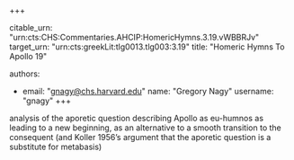 +++


citable_urn: "urn:cts:CHS:Commentaries.AHCIP:HomericHymns.3.19.vWBBRJv"
target_urn: "urn:cts:greekLit:tlg0013.tlg003:3.19"
title: "Homeric Hymns To Apollo 19"

authors:
- email: "gnagy@chs.harvard.edu"
  name: "Gregory Nagy"
  username: "gnagy"
+++

<p>analysis of the aporetic question describing Apollo as eu-humnos as leading to a new beginning, as an alternative to a smooth transition to the consequent (and Koller 1956’s argument that the aporetic question is a substitute for metabasis)</p>